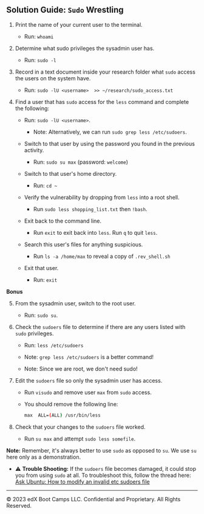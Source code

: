 ## Solution Guide: `Sudo` Wrestling

1. Print the name of your current user to the terminal.

    - Run: `whoami`

2. Determine what sudo privileges the sysadmin user has.

   - Run: `sudo -l`

3. Record in a text document inside your research folder what `sudo` access the users on the system have.

    - Run:  `sudo -lU <username>  >> ~/research/sudo_access.txt`

4. Find a user that has `sudo` access for the `less` command and complete the following:
  
    - Run: `sudo -lU <username>`.

      - Note: Alternatively, we can run `sudo grep less /etc/sudoers`.

    - Switch to that user by using the password you found in the previous activity.

      - Run: `sudo su max` (password: `welcome`)

    - Switch to that user's home directory.

      - Run: `cd ~`

    - Verify the vulnerability by dropping from `less` into a root shell.

       - Run `sudo less shopping_list.txt` then `!bash`.

    - Exit back to the command line.

      - Run `exit` to exit back into `less`. Run `q` to quit `less`.

    - Search this user's files for anything suspicious.

       - Run `ls -a /home/max` to reveal a copy of `.rev_shell.sh`

    - Exit that user.

      - Run: `exit`

**Bonus**

5. From the sysadmin user, switch to the root user.

    - Run: `sudo su`.

6. Check the `sudoers` file to determine if there are any users listed with `sudo` privileges.

   - Run: `less /etc/sudoers`

   - Note: `grep less /etc/sudoers` is a better command!

   - Note: Since we are root, we don't need sudo!

7. Edit the `sudoers` file so only the sysadmin user has access.

   - Run `visudo` and remove user `max` from `sudo` access.
  
   - You should remove the following line:

      ```bash
      max  ALL=(ALL) /usr/bin/less
      ```
  
8. Check that your changes to the `sudoers` file worked.

   - Run `su max` and attempt `sudo less somefile`.

**Note:** Remember, it's always better to use `sudo` as opposed to `su`.  We use `su` here only as a demonstration.

- :warning: **Trouble Shooting:** If the `sudoers` file becomes damaged, it could stop you from using `sudo` at all. To troubleshoot this, follow the thread here: [Ask Ubuntu: How to modify an invalid etc sudoers file](https://askubuntu.com/questions/73864/how-to-modify-an-invalid-etc-sudoers-file)

---

© 2023 edX Boot Camps LLC. Confidential and Proprietary. All Rights Reserved.
